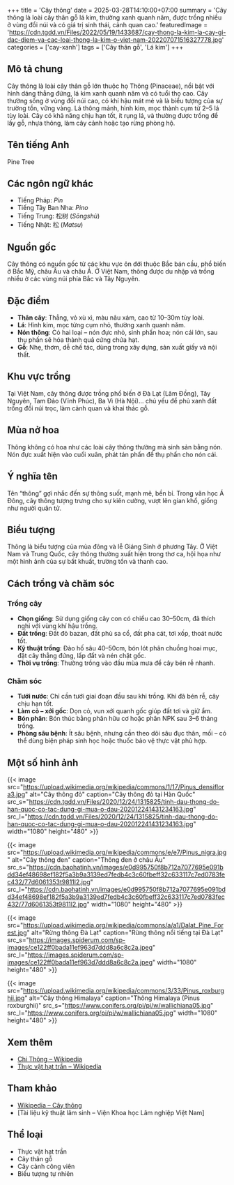 +++
title = 'Cây thông'
date = 2025-03-28T14:10:00+07:00
summary = 'Cây thông là loài cây thân gỗ lá kim, thường xanh quanh năm, được trồng nhiều ở vùng đồi núi và có giá trị sinh thái, cảnh quan cao.'
featuredImage = 'https://cdn.tgdd.vn/Files/2022/05/19/1433687/cay-thong-la-kim-la-cay-gi-dac-diem-va-cac-loai-thong-la-kim-o-viet-nam-202207071516327778.jpg'
categories = ['cay-xanh']
tags = ['Cây thân gỗ', 'Lá kim']
+++

## Mô tả chung

Cây thông là loài cây thân gỗ lớn thuộc họ Thông (Pinaceae), nổi bật với hình dáng thẳng đứng, lá kim xanh quanh năm và có tuổi thọ cao. Cây thường sống ở vùng đồi núi cao, có khí hậu mát mẻ và là biểu tượng của sự trường tồn, vững vàng. Lá thông mảnh, hình kim, mọc thành cụm từ 2–5 lá tùy loài. Cây có khả năng chịu hạn tốt, ít rụng lá, và thường được trồng để lấy gỗ, nhựa thông, làm cây cảnh hoặc tạo rừng phòng hộ.

## Tên tiếng Anh

Pine Tree

## Các ngôn ngữ khác

- Tiếng Pháp: *Pin*
- Tiếng Tây Ban Nha: *Pino*
- Tiếng Trung: 松树 (*Sōngshù*)
- Tiếng Nhật: 松 (*Matsu*)

## Nguồn gốc

Cây thông có nguồn gốc từ các khu vực ôn đới thuộc Bắc bán cầu, phổ biến ở Bắc Mỹ, châu Âu và châu Á. Ở Việt Nam, thông được du nhập và trồng nhiều ở các vùng núi phía Bắc và Tây Nguyên.

## Đặc điểm

- **Thân cây**: Thẳng, vỏ xù xì, màu nâu xám, cao từ 10–30m tùy loài.
- **Lá**: Hình kim, mọc từng cụm nhỏ, thường xanh quanh năm.
- **Nón thông**: Có hai loại – nón đực nhỏ, sinh phấn hoa; nón cái lớn, sau thụ phấn sẽ hóa thành quả cứng chứa hạt.
- **Gỗ**: Nhẹ, thơm, dễ chế tác, dùng trong xây dựng, sản xuất giấy và nội thất.

## Khu vực trồng

Tại Việt Nam, cây thông được trồng phổ biến ở Đà Lạt (Lâm Đồng), Tây Nguyên, Tam Đảo (Vĩnh Phúc), Ba Vì (Hà Nội)... chủ yếu để phủ xanh đất trống đồi núi trọc, làm cảnh quan và khai thác gỗ.

## Mùa nở hoa

Thông không có hoa như các loài cây thông thường mà sinh sản bằng nón. Nón đực xuất hiện vào cuối xuân, phát tán phấn để thụ phấn cho nón cái.

## Ý nghĩa tên

Tên “thông” gợi nhắc đến sự thông suốt, mạnh mẽ, bền bỉ. Trong văn học Á Đông, cây thông tượng trưng cho sự kiên cường, vượt lên gian khổ, giống như người quân tử.

## Biểu tượng

Thông là biểu tượng của mùa đông và lễ Giáng Sinh ở phương Tây. Ở Việt Nam và Trung Quốc, cây thông thường xuất hiện trong thơ ca, hội họa như một hình ảnh của sự bất khuất, trường tồn và thanh cao.

## Cách trồng và chăm sóc

### Trồng cây

- **Chọn giống**: Sử dụng giống cây con có chiều cao 30–50cm, đã thích nghi với vùng khí hậu trồng.
- **Đất trồng**: Đất đỏ bazan, đất phù sa cổ, đất pha cát, tơi xốp, thoát nước tốt.
- **Kỹ thuật trồng**: Đào hố sâu 40–50cm, bón lót phân chuồng hoai mục, đặt cây thẳng đứng, lấp đất và nén chặt gốc.
- **Thời vụ trồng**: Thường trồng vào đầu mùa mưa để cây bén rễ nhanh.

### Chăm sóc

- **Tưới nước**: Chỉ cần tưới giai đoạn đầu sau khi trồng. Khi đã bén rễ, cây chịu hạn tốt.
- **Làm cỏ – xới gốc**: Dọn cỏ, vun xới quanh gốc giúp đất tơi và giữ ẩm.
- **Bón phân**: Bón thúc bằng phân hữu cơ hoặc phân NPK sau 3–6 tháng trồng.
- **Phòng sâu bệnh**: Ít sâu bệnh, nhưng cần theo dõi sâu đục thân, mối – có thể dùng biện pháp sinh học hoặc thuốc bảo vệ thực vật phù hợp.


## Một số hình ảnh

{{< image src="https://upload.wikimedia.org/wikipedia/commons/1/17/Pinus_densiflora3.jpg"
           alt="Cây thông đỏ"
           caption="Cây thông đỏ tại Hàn Quốc"
           src_s="https://cdn.tgdd.vn/Files/2020/12/24/1315825/tinh-dau-thong-do-han-quoc-co-tac-dung-gi-mua-o-dau-202012241431234163.jpg"
           src_l="https://cdn.tgdd.vn/Files/2020/12/24/1315825/tinh-dau-thong-do-han-quoc-co-tac-dung-gi-mua-o-dau-202012241431234163.jpg"
           width="1080" height="480" >}}

{{< image src="https://upload.wikimedia.org/wikipedia/commons/e/e7/Pinus_nigra.jpg"
           alt="Cây thông đen"
           caption="Thông đen ở châu Âu"
           src_s="https://cdn.baohatinh.vn/images/e0d995750f8b712a7077695e091bdd34ef48698ef182f5a3b9a3139ed7fedb4c3c60fbeff32c633117c7ed0783fec432/77d6061353t9811l2.jpg"
           src_l="https://cdn.baohatinh.vn/images/e0d995750f8b712a7077695e091bdd34ef48698ef182f5a3b9a3139ed7fedb4c3c60fbeff32c633117c7ed0783fec432/77d6061353t9811l2.jpg"
           width="1080" height="480" >}}

{{< image src="https://upload.wikimedia.org/wikipedia/commons/a/a1/Dalat_Pine_Forest.jpg"
           alt="Rừng thông Đà Lạt"
           caption="Rừng thông nổi tiếng tại Đà Lạt"
           src_s="https://images.spiderum.com/sp-images/ce122ff0bada11ef963d7ddd8a6c8c2a.jpeg"
           src_l="https://images.spiderum.com/sp-images/ce122ff0bada11ef963d7ddd8a6c8c2a.jpeg"
           width="1080" height="480" >}}

{{< image src="https://upload.wikimedia.org/wikipedia/commons/3/33/Pinus_roxburghii.jpg"
           alt="Cây thông Himalaya"
           caption="Thông Himalaya (Pinus roxburghii)"
           src_s="https://www.conifers.org/pi/pi/w/wallichiana05.jpg"
           src_l="https://www.conifers.org/pi/pi/w/wallichiana05.jpg"
           width="1080" height="480" >}}


## Xem thêm

- [Chi Thông – Wikipedia](https://vi.wikipedia.org/wiki/Chi_Thông)
- [Thực vật hạt trần – Wikipedia](https://vi.wikipedia.org/wiki/Thực_vật_hạt_trần)

## Tham khảo

- [Wikipedia – Cây thông](https://vi.wikipedia.org/wiki/Chi_Thông)
- [Tài liệu kỹ thuật lâm sinh – Viện Khoa học Lâm nghiệp Việt Nam]

## Thể loại

- Thực vật hạt trần
- Cây thân gỗ
- Cây cảnh công viên
- Biểu tượng tự nhiên
